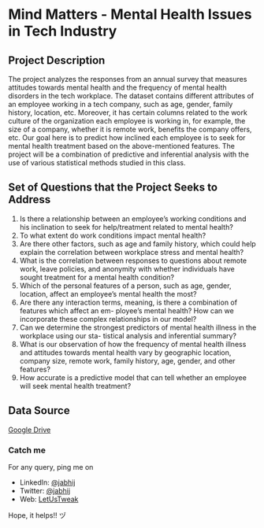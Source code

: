 # Mind Matters - Mental Health Issues in Tech Industry

## Project Description
The project analyzes the responses from an annual survey that measures attitudes towards mental health and the frequency of mental health disorders in the tech workplace. The dataset contains different attributes of an employee working in a tech company, such as age, gender, family history, location, etc. Moreover, it has certain columns related to the work culture of the organization each employee is working in, for example, the size of a company, whether it is remote work, benefits the company offers, etc. Our goal here is to predict how inclined each employee is to seek for mental health treatment based on the above-mentioned features. The project will be a combination of predictive and inferential analysis with the use of various statistical methods studied in this class.

## Set of Questions that the Project Seeks to Address
  1. Is there a relationship between an employee’s working conditions and his inclination to seek for help/treatment related to mental health?
  2. To what extent do work conditions impact mental health?
  3. Are there other factors, such as age and family history, which could help explain the correlation between workplace stress and mental health?
  4. What is the correlation between responses to questions about remote work, leave policies, and anonymity with whether individuals have sought treatment for a mental health condition?
  5. Which of the personal features of a person, such as age, gender, location, affect an employee’s mental health the most?
  6. Are there any interaction terms, meaning, is there a combination of features which affect an em- ployee’s mental health? How can we incorporate these complex relationships in our model?
  7. Can we determine the strongest predictors of mental health illness in the workplace using our sta- tistical analysis and inferential summary?
  8. What is our observation of how the frequency of mental health illness and attitudes towards mental health vary by geographic location, company size, remote work, family history, age, gender, and other features?
  9. How accurate is a predictive model that can tell whether an employee will seek mental health treatment?

## Data Source
[Google Drive](https://shorturl.at/gmuIR)

### Catch me
For any query, ping me on 
- LinkedIn: [@jabhij](https://www.linkedin.com/in/jabhij/)
- Twitter: [@jabhij](https://twitter.com/jabhij)
- Web: [LetUsTweak](http://letustweak.com)

Hope, it helps!! ヅ
